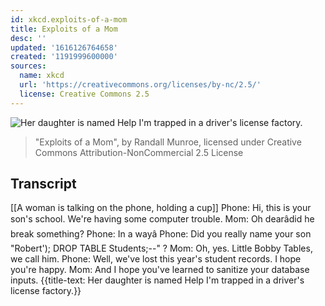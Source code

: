 ```yaml
---
id: xkcd.exploits-of-a-mom
title: Exploits of a Mom
desc: ''
updated: '1616126764658'
created: '1191999600000'
sources:
  name: xkcd
  url: 'https://creativecommons.org/licenses/by-nc/2.5/'
  license: Creative Commons 2.5
---
```

![Her daughter is named Help I'm trapped in a driver's license factory.](https://imgs.xkcd.com/comics/exploits_of_a_mom.png)
> "Exploits of a Mom", by Randall Munroe, licensed under Creative Commons Attribution-NonCommercial 2.5 License

## Transcript
[[A woman is talking on the phone, holding a cup]]
Phone: Hi, this is your son's school. We're having some computer trouble.
Mom: Oh dearâdid he break something?
Phone: In a wayâ
Phone: Did you really name your son "Robert'); DROP TABLE Students;--" ?
Mom: Oh, yes. Little Bobby Tables, we call him.
Phone: Well, we've lost this year's student records. I hope you're happy.
Mom: And I hope you've learned to sanitize your database inputs.
{{title-text: Her daughter is named Help I'm trapped in a driver's license factory.}}
